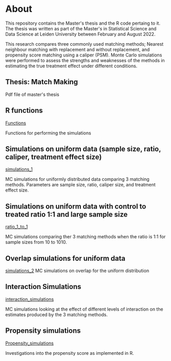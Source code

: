 # About
This repository contains the Master's thesis and the R code pertaing to it. The thesis was written as part of the Master's in Statistical Science and Data Science at Leiden University between February and August $2022$.

This research compares three commonly used matching methods; Nearest neighbour matching with replacement and without replacement, and propensity score matching using a caliper (PSM). Monte Carlo simulations were performed to assess the strengths and weaknesses of the methods in estimating the true treatment effect under different conditions.


## Thesis: Match Making
Pdf file of master's thesis


## R functions 
[Functions](/matching_simulation_functions.R)

Functions for performing the simulations

## Simulations on uniform data (sample size, ratio, caliper, treatment effect size)
[simulations_1](https://github.com/laura-ruth/LJS_thesis/blob/main/simulations1.Rmd)

MC simulations for uniformly distributed data comparing 3 matching methods. Parameters are sample size, ratio, caliper size, and treatment effect size. 

## Simulations on uniform data with control to treated ratio 1:1 and large sample size 
[ratio_1_to_1](https://github.com/laura-ruth/LJS_thesis/blob/main/unif_large_n_ratio1.Rmd)

MC simulations comparing ther 3 matching methods when the ratio is 1:1 for sample sizes from 10 to 1010. 

## Overlap simulations for uniform data 
[simulations_2](/simulations2_overlap_uniform.Rmd)
MC simulations on overlap for the uniform distribution

## Interaction Simulations 
[interaction_simulations](https://github.com/laura-ruth/LJS_thesis/blob/main/Interaction_Simulations.Rmd)

MC simulations looking at the effect of different levels of interaction on the estimates produced by the 3 matching methods.

## Propensity simulations 
[Propensity_simulations](https://github.com/laura-ruth/LJS_thesis/blob/main/propensity%20_simulations.Rmd)

Investigations into the propensity score as implemented in R.
